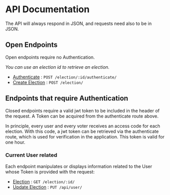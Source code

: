 # API Documentation

The API will always respond in JSON, and requests need also to be in JSON.

## Open Endpoints

Open endpoints require no Authentication.

_You can use an election id to retrieve an election._

* [Authenticate](election/autheticate/post.md) : `POST /election/:id/authenticate/`
* [Create Election](election/post.md) : `POST /election/`

## Endpoints that require Authentication

Closed endpoints require a valid jwt token to be included in the header of the
request. A Token can be acquired from the authenticate route above.

In principle, every user and every voter receives an access code for each election. With this code, a jwt token can be retrieved via the authenticate route, which is used for verification in the application. This token is valid for one hour.

### Current User related

Each endpoint manipulates or displays information related to the User whose
Token is provided with the request:

* [Election](election/get.md) : `GET /election/:id/`
* [Update Election](user/put.md) : `PUT /api/user/`